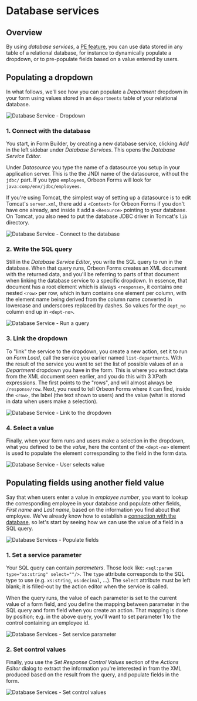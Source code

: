 # Database services

<!-- toc -->

## Overview

By using *database services*, a [PE feature](http://www.orbeon.com/pricing), you can use data stored in any table of a relational database, for instance to dynamically populate a dropdown, or to pre-populate fields based on a value entered by users.

## Populating a dropdown

In what follows, we'll see how you can populate a *Department* dropdown in your form using values stored in an `departments` table of your relational database.

![Database Service - Dropdown](https://orbeon.mybalsamiq.com/mockups/3495681.png?key=0aef78079ee7f7d7df5b0ab3365003107bff3097)

### 1. Connect with the database

You start, in Form Builder, by creating a new database service, clicking *Add* in the left sidebar under *Database Services*. This opens the *Database Service Editor*.

Under *Datasource* you type the name of a datasource you setup in your application server. This is the the JNDI name of the datasource, without the `jdbc/` part. If you type `employees`, Orbeon Forms will look for `java:comp/env/jdbc/employees`.

If you're using Tomcat, the simplest way of setting up a datasource is to edit Tomcat's `server.xml`, there add a `<Context>` for Orbeon Forms if you don't have one already, and inside it add a `<Resource>` pointing to your database. On Tomcat, you also need to put the database JDBC driver in Tomcat's `lib` directory.

![Database Service - Connect to the database](https://orbeon.mybalsamiq.com/mockups/3492353.png?key=5b6d8a77397e4b7de268cf14dea4e60c694555de)

### 2. Write the SQL query

Still in the *Database Service Editor*, you write the SQL query to run in the database. When that query runs, Orbeon Forms creates an XML document with the returned data, and you'll be referring to parts of that document when linking the database service to a specific dropdown. In essence, that document has a root element which is always `<response>`, it contains one nested `<row>` per row, which in turn contains one element per column, with the element name being derived from the column name converted in lowercase and underscores replaced by dashes. So values for the `dept_no` column end up in `<dept-no>`.

![Database Service - Run a query](https://orbeon.mybalsamiq.com/mockups/3492410.png?key=5932ce2360c24e025c7089374d153a38e837d72c)

### 3. Link the dropdown

To "link" the service to the dropdown, you create a new action, set it to run on *Form Load*, call the service you earlier named `list-departments`. With the result of the service you want to set the list of possible values of an a *Department* dropdown you have in the form. This is where you extract data from the XML document seen earlier, and you do this with 3 XPath expressions. The first points to the "rows", and will almost always be `/response/row`. Next, you need to tell Orbeon Forms where it can find, inside the `<row>`, the label (the text shown to users) and the value (what is stored in data when users make a selection).

![Database Service - Link to the dropdown](https://orbeon.mybalsamiq.com/mockups/3495548.png?key=f4f2e69b9a6fa9f8b95b4374cd5d916e1d20021e)

### 4. Select a value

Finally, when your form runs and users make a selection in the dropdown, what you defined to be the *value*, here the content of the `<dept-no>` element is used to populate the element corresponding to the field in the form data.

![Database Service - User selects value](https://orbeon.mybalsamiq.com/mockups/3495565.png?key=841eef62620e9825a0008b66db449881ef52faf0)

## Populating fields using another field value

Say that when users enter a value in *employee number*, you want to lookup the corresponding employee in your database and populate other fields, *First name* and *Last name*, based on the information you find about that employee. We've already know how to establish a [connection with the database](#1-connect-with-the-database), so let's start by seeing how we can use the value of a field in a SQL query.

![Database Services - Populate fields](https://orbeon.mybalsamiq.com/mockups/3496134.png?key=9afebca492194367800ecb4f8115399f58620646)

### 1. Set a service parameter

Your SQL query can contain *parameters*. Those look like: `<sql:param type="xs:string" select=""/>`. The `type` attribute corresponds to the SQL type to use (e.g. `xs:string`, `xs:decimal`, …). The `select` attribute must be left blank; it is filled-out by the action editor when the service is called.

When the query runs, the value of each parameter is set to the current value of a form field, and you define the mapping between parameter in the SQL query and form field when you create an action. That mapping is done by position; e.g. in the above query, you'll want to set parameter 1 to the control containing an employee id.

![Database Services - Set service parameter](https://orbeon.mybalsamiq.com/mockups/3496171.png?key=35cd8774cb62e8d8773b71aa33d797bb49a98264)

### 2. Set control values

Finally, you use the *Set Response Control Values* section of the *Actions Editor* dialog to extract the information you're interested in from the XML produced based on the result from the query, and populate fields in the form.

![Database Services - Set control values](https://orbeon.mybalsamiq.com/mockups/3496182.png?key=3edd2eeb09ef054c3e18e6e18dfc0f085d60894c)
